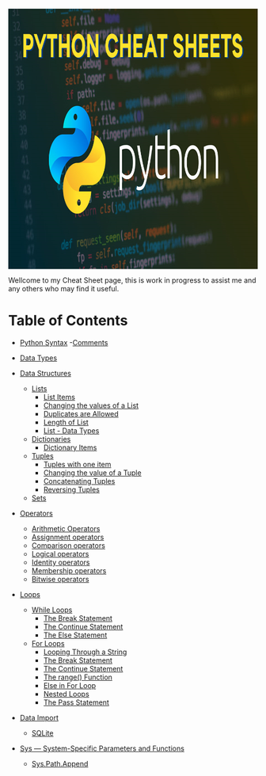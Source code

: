 <p align="center">
  <img src="pages/img/Python-Cheat-Sheets.png" width="900" height="526" align="center" title="Pythion cheatsheet">
  
</p>

Wellcome to my Cheat Sheet page, this is work in progress to assist me and any others who may find it useful.

# Table of Contents
- [Python Syntax](pages/syntax.md)
  -[Comments](pages/syntax.md#comments)

- [Data Types](pages/data.md#data-types)
- [Data Structures](pages/data.md#data-structures)
  - [Lists](pages/data.md#lists)
    - [List Items](pages/data.md#list-items)
    - [Changing the values of a List](pages/data.md#changing-the-values-of-a-list)
    - [Duplicates are Allowed](pages/data.md#duplicates-are-allowed)
    - [Length of List](pages/data.md#length-of-list)
    - [List - Data Types](pages/data.md#list---data-types)
  - [Dictionaries](pages/data.md#dictionaries)
    - [Dictionary Items](pages/data.md#dictionary-items)
  - [Tuples](pages/data.md#tuples)
    - [Tuples with one item](pages/data.md#tuples-items)
    - [Changing the value of a Tuple](pages/data.md#changing-the-values-of-a-tuple)
    - [Concatenating Tuples](pages/data.md#concatenating-tuples)
    - [Reversing Tuples](pages/dataa.md#reversing-tuples)
  - [Sets](/pages/data.md#sets)
- [Operators](pages/operators.md)
  - [Arithmetic Operators](pages/operators.md#arithmetic-operators)
  - [Assignment operators](pages/operators.md#assignment-operators)
  - [Comparison operators](pages/operators.md#comparison-operators)
  - [Logical operators](pages/operators.md#logical-operators)
  - [Identity operators](pages/operators.md#identity-operators)
  - [Membership operators](pages/operators.md#membership-operators)
  - [Bitwise operators](pages/operators.md#bitwise-operators)
- [Loops](pages/loops.md)  
  - [While Loops](pages/loops.md#while-loops)
    - [The Break Statement](pages/loops.md#the-break-statement)
    - [The Continue Statement](pages/loops.md#the-contine-statement)
    - [The Else Statement](pages/loops.md#the-else-statement)
  - [For Loops](pages/loops.md#for-loops)
    - [Looping Through a String](pages/loops.md#) 
    - [The Break Statement](pages/loops.md#the-break-statement-1) 
    - [The Continue Statement](pages/loops.md#the-continue-statement-1) 
    - [The range() Function](pages/loops.md#the-range()-function) 
    - [Else in For Loop](pages/loops.md#else-in-for-loop) 
    - [Nested Loops](pages/loops.md#nested-loops) 
    - [The Pass Statement](pages/loops.md#the-pass-statement) 
- [Data Import](pages/csvimportsqlite.md)
  - [SQLite](pages/csvimportsqlite.md)
  
- [Sys — System-Specific Parameters and Functions](pages/sys.md)
  - [Sys.Path.Append](pages/sys.md#syspathappend)
